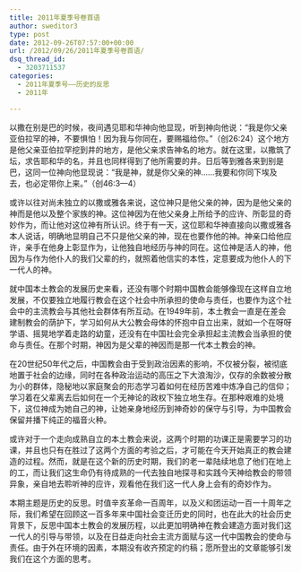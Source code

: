 ```yaml
---
title: 2011年夏季号卷首语
author: sweditor3
type: post
date: 2012-09-26T07:57:00+00:00
url: /2012/09/26/2011年夏季号卷首语/
dsq_thread_id:
  - 3203711537
categories:
  - 2011年夏季号——历史的反思
  - 2011年

---
```

以撒在别是巴的时候，夜间遇见耶和华神向他显现，听到神向他说：“我是你父亲亚伯拉罕的神，不要惧怕！因为我与你同在，要赐福给你。”（创26:24）这个地方是他父亲亚伯拉罕挖到井的地方，是他父亲求告神名的地方。就在这里，以撒筑了坛，求告耶和华的名，并且也同样得到了他所需要的井。日后等到雅各来到别是巴，这同一位神向他显现说：“我是神，就是你父亲的神&#8230;&#8230;我要和你同下埃及去，也必定带你上来。”（创46:3—4）

或许以往对尚未独立的以撒或雅各来说，这位神只是他父亲的神，因为是他父亲的神而是他以及整个家族的神。这位神因为在他父亲身上所给予的应许、所彰显的奇妙作为，而让他对这位神有所认识。终于有一天，这位耶和华神直接向以撒或雅各本人说话，明确地显明自己不只是他父亲的神，现在也要作他的神。神亲口给他应许，亲手在他身上彰显作为，让他独自地经历与神的同在。这位神是活人的神，他因为与作为他仆人的我们父辈的约，就照着他信实的本性，定意要成为他仆人的下一代人的神。

就中国本土教会的发展历史来看，还没有哪个时期中国教会能够像现在这样自立地发展，不仅要独立地履行教会在这个社会中所承担的使命与责任，也要作为这个社会中的主流教会与其他社会群体有所互动。在1949年前，本土教会一直是在差会建制教会的荫护下，学习如何从大公教会母体的怀抱中自立出来，就如一个在呀呀学语、摇晃地学着走路的幼童，还没有在中国社会完全承担起主流教会当承担的使命与责任。在那个时期，神因为是父辈的神因而是那一代本土教会的神。

在20世纪50年代之后，中国教会由于受到政治因素的影响，不仅被分裂，被彻底地置于社会的边缘，同时在各种政治运动的高压之下大浪淘沙，仅存的余数被分散为小的群体，隐秘地以家庭聚会的形态学习着如何在经历苦难中炼净自己的信仰；学习着在父辈离去后如何在一个无神论的政权下独立地生存。在那种艰难的处境下，这位神成为她自己的神，让她亲身地经历到神奇妙的保守与引导，为中国教会保留并播下纯正的福音火种。

或许对于一个走向成熟自立的本土教会来说，这两个时期的功课正是需要学习的功课，并且也只有在胜过了这两个方面的考验之后，才可能在今天开始真正的教会建造的过程。然而，就是在这个新的历史时期，我们的老一辈陆续地息了他们在地上的工，而让我们这生命仍有待成熟的一代去独自地探寻和实践今天神给教会的带领异象，亲自地去聆听神的应许，观看他在我们这一代人身上会有的奇妙作为。

本期主题是历史的反思。时值辛亥革命一百周年，以及义和团运动一百一十周年之际，我们希望在回顾这一百多年来中国社会变迁历史的同时，也在此大的社会历史背景下，反思中国本土教会的发展历程，以此更加明确神在教会建造方面对我们这一代人的引导与带领，以及在日益走向社会主流方面赋与这一代中国教会的使命与责任。由于外在环境的因素，本期没有收齐预定的约稿；愿所登出的文章能够引发我们在这个方面的思考。